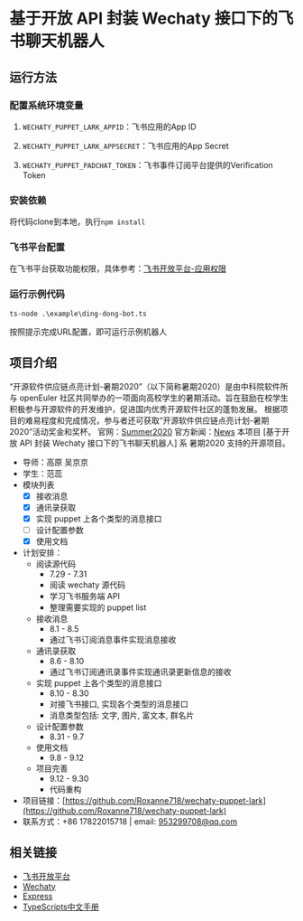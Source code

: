 # 基于开放 API 封装 Wechaty 接口下的飞书聊天机器人

## 运行方法

### 配置系统环境变量

1. `WECHATY_PUPPET_LARK_APPID`：飞书应用的App ID

2. `WECHATY_PUPPET_LARK_APPSECRET`：飞书应用的App Secret

3. `WECHATY_PUPPET_PADCHAT_TOKEN`：飞书事件订阅平台提供的Verification Token

### 安装依赖

将代码clone到本地，执行`npm install`

### 飞书平台配置

在飞书平台获取功能权限，具体参考：[飞书开放平台-应用权限](https://open.feishu.cn/document/ukTMukTMukTM/uQjN3QjL0YzN04CN2cDN)

### 运行示例代码

`ts-node .\example\ding-dong-bot.ts`

按照提示完成URL配置，即可运行示例机器人

## 项目介绍

“开源软件供应链点亮计划-暑期2020”（以下简称暑期2020）是由中科院软件所与 openEuler 社区共同举办的一项面向高校学生的暑期活动。旨在鼓励在校学生积极参与开源软件的开发维护，促进国内优秀开源软件社区的蓬勃发展。
根据项目的难易程度和完成情况，参与者还可获取“开源软件供应链点亮计划-暑期2020”活动奖金和奖杯。
官网：[Summer2020](https://isrc.iscas.ac.cn/summer2020) 官方新闻：[News](http://www.iscas.ac.cn/xshd2016/xshy2016/202004/t20200426_5563484.html)
本项目 [基于开放 API 封装 Wechaty 接口下的飞书聊天机器人] 系 暑期2020 支持的开源项目。

- 导师：高原 吴京京
- 学生：范蕊
- 模块列表
  - [x] 接收消息
  - [x] 通讯录获取
  - [x] 实现 puppet 上各个类型的消息接口
  - [ ] 设计配置参数
  - [x] 使用文档
- 计划安排：
  - 阅读源代码
    - 7.29 - 7.31
    - 阅读 wechaty 源代码
    - 学习飞书服务端 API
    - 整理需要实现的 puppet list
  - 接收消息
    - 8.1 - 8.5
    - 通过飞书订阅消息事件实现消息接收
  - 通讯录获取
    - 8.6 - 8.10
    - 通过飞书订阅通讯录事件实现通讯录更新信息的接收
  - 实现 puppet 上各个类型的消息接口
    - 8.10 - 8.30
    - 对接飞书接口, 实现各个类型的消息接口
    - 消息类型包括: 文字, 图片, 富文本, 群名片
  - 设计配置参数
    - 8.31 - 9.7
  - 使用文档
    - 9.8 - 9.12
  - 项目完善
    - 9.12 - 9.30
    - 代码重构
- 项目链接：[https://github.com/Roxanne718/wechaty-puppet-lark](https://github.com/Roxanne718/wechaty-puppet-lark)
- 联系方式：+86 17822015718 | email: 953299708@qq.com

## 相关链接

- [飞书开放平台](https://open.feishu.cn/document/ukTMukTMukTM/uUTNz4SN1MjL1UzM)
- [Wechaty](https://wechaty.js.org/v/zh/)
- [Express](https://www.runoob.com/nodejs/nodejs-express-framework.html)
- [TypeScripts中文手册](https://www.tslang.cn/docs/handbook/basic-types.html)
